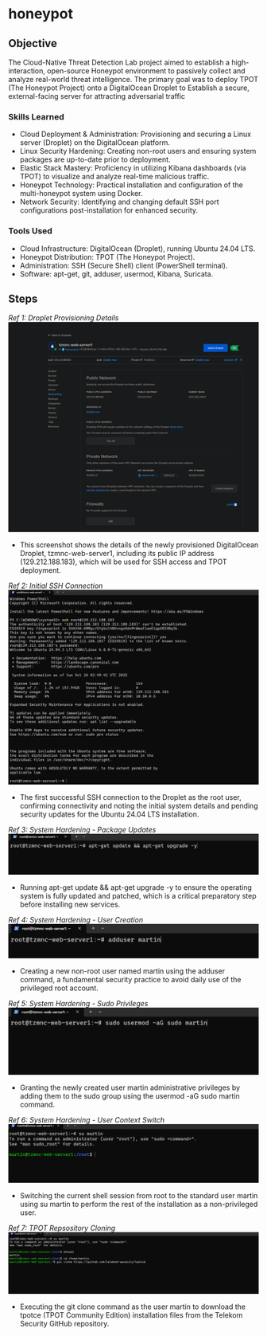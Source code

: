 # honeypot

## Objective

The Cloud-Native Threat Detection Lab project aimed to establish a high-interaction, open-source Honeypot environment to passively collect and analyze real-world threat intelligence. The primary goal was to deploy TPOT (The Honeypot Project) onto a DigitalOcean Droplet to Establish a secure, external-facing server for attracting adversarial traffic

### Skills Learned


- Cloud Deployment & Administration: Provisioning and securing a Linux server (Droplet) on the DigitalOcean platform.
- Linux Security Hardening: Creating non-root users and ensuring system packages are up-to-date prior to deployment.
- Elastic Stack Mastery: Proficiency in utilizing Kibana dashboards (via TPOT) to visualize and analyze real-time malicious traffic.
- Honeypot Technology: Practical installation and configuration of the multi-honeypot system using Docker.
- Network Security: Identifying and changing default SSH port configurations post-installation for enhanced security.

### Tools Used

- Cloud Infrastructure: DigitalOcean (Droplet), running Ubuntu 24.04 LTS.
- Honeypot Distribution: TPOT (The Honeypot Project).
- Administration: SSH (Secure Shell) client (PowerShell terminal).
- Software: apt-get, git, adduser, usermod, Kibana, Suricata.

## Steps

*Ref 1: Droplet Provisioning Details*
<img src="hpotlab/ref1.png" />

- This screenshot shows the details of the newly provisioned DigitalOcean Droplet, tzmnc-web-server1, including its public IP address (129.212.188.183), which will be used for SSH access and TPOT deployment.


*Ref 2: Initial SSH Connection*
<img src="hpotlab/ref2.png" />

- The first successful SSH connection to the Droplet as the root user, confirming connectivity and noting the initial system details and pending security updates for the Ubuntu 24.04 LTS installation.


*Ref 3: System Hardening - Package Updates*
<img src="hpotlab/ref3.png" />

- Running apt-get update && apt-get upgrade -y to ensure the operating system is fully updated and patched, which is a critical preparatory step before installing new services.

*Ref 4: System Hardening - User Creation*
<img src="hpotlab/ref4.png" />

- Creating a new non-root user named martin using the adduser command, a fundamental security practice to avoid daily use of the privileged root account.

*Ref 5: System Hardening - Sudo Privileges*
<img src="hpotlab/ref5.png" />

- Granting the newly created user martin administrative privileges by adding them to the sudo group using the usermod -aG sudo martin command.

*Ref 6: System Hardening - User Context Switch*
<img src="hpotlab/ref6.png" />

- Switching the current shell session from root to the standard user martin using su martin to perform the rest of the installation as a non-privileged user.

*Ref 7: TPOT Repsository Cloning*
<img src="hpotlab/ref7.png" />

- Executing the git clone command as the user martin to download the tpotce (TPOT Community Edition) installation files from the Telekom Security GitHub repository.

